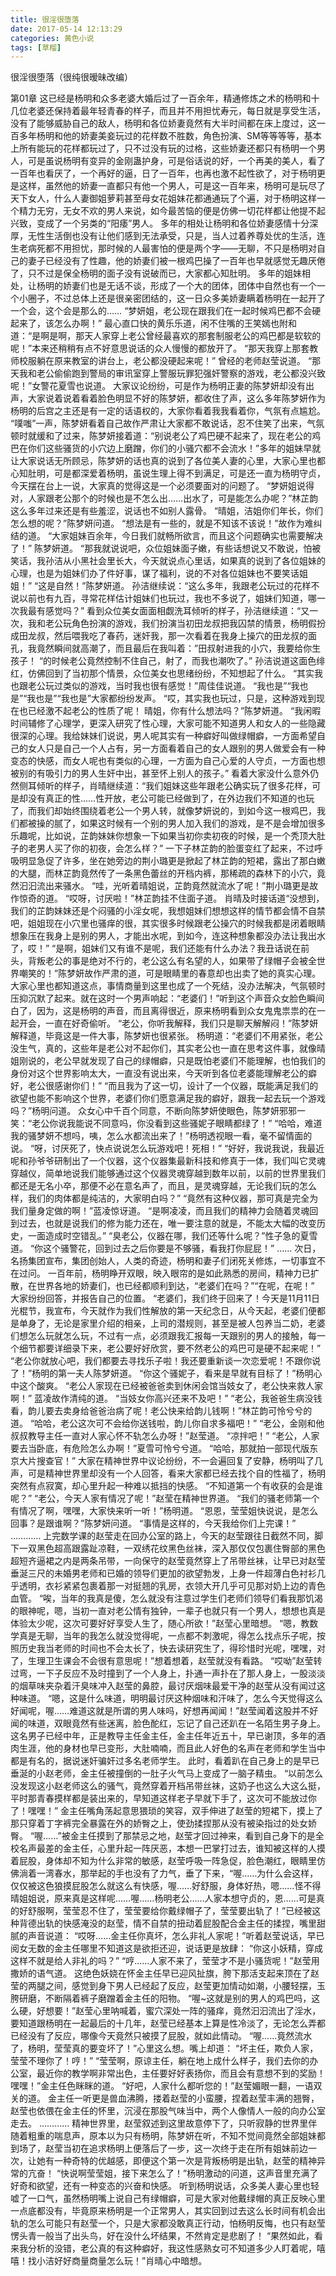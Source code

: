 ```yaml
---
title: 很淫很堕落
date: 2017-05-14 12:13:29
categories: 黄色小说
tags: [草榴]
---
```

很淫很堕落（很纯很暧昧改编）




第01章
这已经是杨明和众多老婆大婚后过了一百余年，精通修炼之术的杨明和十几位老婆还保持着最年轻青春的样子，而且并不用担忧寿元，每日就是享受生活，没有了能够威胁自己的敌人，杨明和各位娇妻竟然有大半时间都在床上度过，这一百多年杨明和他的娇妻美妾玩过的花样数不胜数，角色扮演、SM等等等等，基本上所有能玩的花样都玩过了，只不过没有玩的过格，这些娇妻还都只有杨明一个男人，可是虽说杨明有变异的金刚蛊护身，可是俗话说的好，一个再美的美人，看了一百年也看厌了，一个再好的逼，日了一百年，也再也激不起性欲了，对于杨明更是这样，虽然他的娇妻一直都只有他一个男人，可是这一百年来，杨明可是玩尽了天下女人，什么人妻御姐萝莉甚至母女花姐妹花都通通玩了个遍，对于杨明这样一个精力无穷，无女不欢的男人来说，如今最苦恼的便是仿佛一切花样都让他提不起兴致，变成了一个另类的“阳痿”男人。
多年的相处让杨明和各位娇妻感情十分深厚，无性生活倒也没有让他们感到无法承受，只是，当人过着养尊处优的生活，连生老病死都不用担忧，那时候的人最害怕的便是两个字——无聊，不只是杨明对自己的妻子已经没有了性趣，他的娇妻们被一根鸡巴操了一百年也早就感觉无趣厌倦了，只不过是保全杨明的面子没有说破而已，大家都心知肚明。
多年的姐妹相处，让杨明的娇妻们也是无话不谈，形成了一个大的团体，团体中自然也有一个一个小圈子，不过总体上还是很亲密团结的，这一日众多美娇妻瞒着杨明在一起开了一个会，这个会是那么的……
“梦妍姐，老公现在跟我们在一起时候鸡巴都不会硬起来了，该怎么办啊！”
最心直口快的黄乐乐道，闲不住嘴的王笑嫣也附和道：“是啊是啊，那天人家穿上老公曾经最喜欢的那套制服老公的鸡巴都是软软的呢！”本来还稍稍有点不好意思说话的众人慢慢的都放开了。
“那天我穿上那套教师校服躺在原来教室的讲台上，老公都没硬起来呢！”
曾经的老师赵莹说道。
“那天我和老公偷偷跑到警局的审讯室穿上警服玩罪犯强奸警察的游戏，老公都没兴致呢！”女警花夏雪也说道。
大家议论纷纷，可是作为杨明正妻的陈梦妍却没有出声，大家说着说着看着脸色明显不好的陈梦妍，都收住了声，这么多年陈梦妍作为杨明的后宫之主还是有一定的话语权的，大家你看着我我看着你，气氛有点尴尬。
“噗嗤”一声，陈梦妍看着自己故作严肃让大家都不敢说话，忍不住笑了出来，气氛顿时就缓和了过来，陈梦妍接着道：“别说老公了鸡巴硬不起来了，现在老公的鸡巴在你们这些骚货的小穴边上磨蹭，你们的小骚穴都不会流水！”多年的姐妹早就让大家说话无所顾忌，陈梦妍的话也真的说到了各位美人妻的心里，大家心里也都心知肚明，可是都深爱着杨明，虽说生理上得不到满足，可是还一直为杨明守贞，今天摆在台上一说，大家真的觉得这是一个必须要面对的问题了。
“梦妍姐说得对，人家跟老公那个的时候也是不怎么出……出水了，可是能怎么办呢？”林芷韵这么多年过来还是有些羞涩，说话也不如别人露骨。
“晴姐，洁姐你们年长，你们怎么想的呢？”陈梦妍问道。
“想法是有一些的，就是不知该不该说！”故作为难纠结的道。
“大家姐妹百余年，今日我们就畅所欲言，而且这个问题确实也需要解决了！”
陈梦妍道。
“那我就说说吧，众位姐妹面子嫩，有些话想说又不敢说，怕被笑话，我孙洁从小黑社会里长大，今天就说点心里话，如果真的说到了各位姐妹的心理，也是为姐妹们办了件好事，谋了福利，说的不对各位姐妹也不要笑话姐姐！”
“这是自然！”陈梦妍道。
孙洁继续说：“这么多年，我跟老公玩过的花样不说以前也有九百，寻常花样估计姐妹们也玩过，我也不多说了，姐妹们知道，哪一次我最有感觉吗？”
看到众位美女面面相觑洗耳倾听的样子，孙洁继续道：“又一次，我和老公玩角色扮演的游戏，我们扮演当初田龙叔把我囚禁的情景，杨明假扮成田龙叔，然后喂我吃了春药，迷奸我，那一次看着在我身上操穴的田龙叔的面孔，我竟然瞬间就高潮了，而且最后在我叫着：”田叔射进我的小穴，我要给你生孩子！
“的时候老公竟然控制不住自己，射了，而我也潮吹了。”
孙洁说道这面色绯红，仿佛回到了当初那个情景，众位美女也思绪纷纷，不知想起了什么。
“其实我也跟老公玩过类似的游戏，当时我也很有感觉！”周佳佳说道。
“我也是”“我也是”“我也是”“我也是”大家都纷纷发声。
“哎，其实我也玩过，只是，这种游戏到现在也已经激不起老公的性质了呢！
晴姐，你有什么想法吗？”陈梦妍道。
“我闲暇时间辅修了心理学，更深入研究了性心理，大家可能不知道男人和女人的一些隐藏很深的心理。我给妹妹们说说，男人呢其实有一种癖好叫做绿帽癖，一方面希望自己的女人只是自己一个人占有，另一方面看着自己的女人跟别的男人做爱会有一种变态的快感，而女人呢也有类似的心理，一方面为自己心爱的人守贞，一方面也想被别的有吸引力的男人生奸中出，甚至怀上别人的孩子。”
看着大家没什么意外仍然侧耳倾听的样子，肖晴继续道：“我们姐妹这些年跟老公确实玩了很多花样，可是却没有真正的性……性开放，老公可能已经做到了，在外边我们不知道的也玩了，而我们却始终围绕着老公一个男人转，就像梦妍说的，到如今这一根鸡巴，我们都被操的腻了，如果这时候有一个别的男人加入我们的游戏，是不是会增加很多乐趣呢，比如说，芷韵妹妹你想象一下如果当初你卖初夜的时候，是一个秃顶大肚子的老男人买了你的初夜，会怎么样？”
一下子林芷韵的脸蛋变红了起来，不过呼吸明显急促了许多，坐在她旁边的荆小璐更是掀起了林芷韵的短裙，露出了那白嫩的大腿，而林芷韵竟然传了一条黑色蕾丝的开档内裤，那稀疏的森林下的小穴，竟然汩汩流出来骚水。
“哇，光听着晴姐说，芷韵竟然就流水了呢！”荆小璐更是故作惊奇的道。
“哎呀，讨厌啦！”林芷韵挂不住面子道。
肖晴及时接话道“没想到，我们的芷韵妹妹还是个闷骚的小淫女呢，我想姐妹们想想这样的情节都会情不自禁吧，姐姐现在小穴里也骚痒的很，其实很多时候跟老公操穴的时候我都是闭着眼睛想象压在我身上是别的男人，才能出水呢，到如今，连这种想象都没办法让我出水了，哎！”
“是啊，姐妹们又有谁不是呢，我们还能有什么办法？我丑话说在前头，背叛老公的事是绝对不行的，老公这么有名望的人，如果带了绿帽子会被全世界嘲笑的！”陈梦妍故作严肃的道，可是眼睛里的春意却也出卖了她的真实心理。
大家心里也都知道这点，事情商量到这里也成了一个死结，没办法解决，气氛顿时压抑沉默了起来。就在这时一个男声响起：“老婆们！”听到这个声音众女脸色瞬间白了，因为，这是杨明的声音，而且离得很近，原来杨明看到众女鬼鬼祟祟的在一起开会，一直在好奇偷听。
“老公，你听我解释，我们只是聊天解解闷！”陈梦妍解释道，毕竟这是一件大事，陈梦妍也很紧张。
杨明道：“老婆们不用紧张，老公没生气，真的，这些年是老公对不起你们，其实老公也一直在思考这件事，就像晴姐刚说的，老公早就发现了自己的绿帽癖，只是既怕老婆们不能理解，也怕我们的身份对这个世界影响太大，一直没有说出来，今天听到各位老婆能理解老公的癖好，老公很感谢你们！”
“而且我为了这一切，设计了一个仪器，既能满足我们的欲望也能不影响这个世界，老婆们你们愿意满足我的癖好，跟我一起去玩一个游戏吗？”杨明问道。
众女心中千百个同意，不断向陈梦妍使眼色，陈梦妍邪邪一笑：“老公你说我能说不同意吗，你没看到这些骚妮子眼睛都绿了！”
“哈哈，难道我的骚梦妍不想吗，咦，怎么水都流出来了！”杨明透视眼一看，毫不留情面的说。
“呀，讨厌死了，快点说说怎么玩游戏吧！死相！”
“好好，我说我说，我最近呢和孙爷爷研制出了一个仪器，这个仪器集最新科技和修真于一体，我们叫它灵魂穿越仪，简单地说我们能够通过这个仪器灵魂穿越到数年以前，以前的世界里我们都还是无名小卒，那便不必在意名声了，而且，是灵魂穿越，无论我们玩的怎么样，我们的肉体都是纯洁的，大家明白吗？”
“竟然有这种仪器，那可真是完全为我们量身定做的啊！”蓝凌惊讶道。
“是啊凌凌，而且我们的精神力会随着灵魂回到过去，也就是说我们的修为能力还在，唯一要注意的就是，不能太大幅的改变历史，一面造成时空错乱。”
“臭老公，仪器在哪，我们还等什么呢？”性子急的夏雪道。
“你这个骚警花，回到过去之后你要是不够骚，看我打你屁屁！”
……
次日，名扬集团宣布，集团创始人，人类的奇迹，杨明和妻子们闭死关修炼，一切事宜不在过问。
一百年前，杨明睁开双眼，映入眼帘的是如此熟悉的房间，精神力已扩散，在世界各地的娇妻们，也已经都顺利到达，“老婆们在吗？”“在呢，在呢！”
大家纷纷回答，并报告自己的位置。
“老婆们，我们终于回来了！今天是11月11日光棍节，我宣布，今天就作为我们性解放的第一天纪念日，从今天起，老婆们便都是单身了，无论是家里介绍的相亲，上司的潜规则，甚至是被人包养当二奶，老婆们想怎么玩就怎么玩，不过有一点，必须跟我汇报每一天跟别的男人的接触，每一个细节都要详细录下来，老公要好好欣赏，要不然老公的鸡巴可是硬不起来呢！”
“老公你就放心吧，我们都要去寻找乐子啦！我还要重新谈一次恋爱呢！不跟你说了！”杨明的第一夫人陈梦妍道。
“你这个骚妮子，看来是早就有目标了！”杨明心中这个酸爽。
“老公人家现在已经被爸爸卖到休闲会馆当妓女了，老公快来救人家啊！”
蓝凌故作清纯的道。
“当妓女你高兴还来不及吧！”
“老公，我爸爸生病没钱看，韵儿要去卖身给爸爸治病了呢！老公快来给韵儿钱啊！”林芷韵可怜兮兮的道。
“哈哈，老公这次可不会给你送钱啦，韵儿你自求多福吧！”
“老公，金刚和他叔叔教导主任一直对人家心怀不轨怎么办呀！”赵莹道。
“凉拌吧！”
“老公，人家要去当卧底，有危险怎么办啊！”夏雪可怜兮兮道。
“哈哈，那就拍一部现代版东京大片搜查官！”
大家在精神世界中议论纷纷，不一会遍回复了安静，杨明叫了几声，可是精神世界里却没有一个人回答，看来大家都已经去找个自的性福了，杨明突然有点寂寞，却心里升起一种难以抵挡的快感。
“不知道第一个有收获的会是谁呢？”
“老公，今天人家有情况了呢！”赵莹在精神世界道。
“我们的骚老师第一个有情况了啊，嘿嘿，大家快来听一听！”杨明道。
“恩恩，莹莹姐快说说，是怎么回事？是跟谁啊？”陈梦妍问道。
“事情是这样的，今天我给你们上完课！”
…………
上完数学课的赵莹走在回办公室的路上，今天的赵莹跟往日截然不同，脚下一双黑色超高跟露趾凉鞋，一双绣花纹黑色丝袜，深入那仅仅包裹住臀部的黑色超短齐逼裙之内是两条吊带，一向保守的赵莹竟然穿上了吊带丝袜，让早已对赵莹垂涎三尺的未婚男老师和已婚的领导们更加的欲望勃发，上身一件超薄白色衬衫几乎透明，衣衫紧紧包裹着那一对挺翘的乳房，衣领大开几乎可见那对奶上边的青色血管。
“唉，当年的我真是傻，怎么就没有注意过学生们老师们领导们看我那饥渴的眼神呢，嗯，当初一直对老公情有独钟，一辈子也就只有一个男人，想想也真是体验太少呢，这次可要好好享受人生了，随心所欲！”赵莹心里暗想。
“嗯，教数学真是无聊，当年的我怎么就没觉得呢，一点都不刺激呢，得怎么找点乐子呢，按照历史我当老师的时间也不会太长了，快去读研究生了，得珍惜时光呢，嘿嘿，对了，生理卫生课会不会很有意思呢！”想着想着，赵莹就没有看路。
“哎呦”赵莹转过弯，一下子反应不及时撞到了一个人身上，扑通一声扑在了那人身上，一股淡淡的烟草味夹杂着汗臭味冲入赵莹的鼻腔，最讨厌烟味最爱干净的赵莹从没有闻过这种味道。
“嗯，这是什么味道，明明最讨厌这种烟味和汗味了，怎么今天觉得这么好闻呢，喔……难道这就是所谓的男人味吗，好想再闻闻！”赵莹闻着这股并不好闻的味道，双眼竟然有些迷离，脸色酡红，忘记了自己还趴在一名陌生男子身上。
这名男子已经中年，正是教导主任金主任，金主任年近五十，早已谢顶，多年的酒肉生涯，他的身材也早已变形，大肚喃喃，而且此人好色的名声在老师和学生当中都是有名的，据说迷奸骗奸过多名老师学生。
此时，看着趴在自己身上的是早已垂涎的小赵老师，金主任被撞倒的一肚子火气马上变成了一脑子精虫。
“以前怎么没发现这小赵老师这么的骚气，竟然穿着开档吊带丝袜，这奶子也这么大这么挺，平时那青春摸样都是装出来的，早知道这样老子早就下手了，这次可不能放过你了！嘿嘿！”
金主任嘴角荡起意思猥琐的笑容，双手伸进了赵莹的短裙下，摸上了那只穿着丁字裤完全暴露在外的娇臀之上，使劲揉捏那从没有被染指过的处女娇臀。
“喔……”被金主任摸到了那禁忌之地，赵莹才回过神来，看到自己身下的是全校名声最差的金主任，心里升起一阵厌恶，本想一巴掌打过去，谁知被这样的人摸着屁股，身体却不知为什么非常的敏感，赵莹呼吸一阵急促，脸色潮红，眼睛里仿佛淌着一湾春水，那举起的手也没有了力气，垂了下来，“喔……为什么会这样，仅仅被这色狼摸屁股怎么就这么有快感，喔……好舒服，身体好热，嗯……怪不得晴姐姐说，原来真是这样呢……喔……杨明老公……人家本想守贞的，恩……可是真的好舒服啊，莹莹忍不住了，莹莹要给你戴绿帽子了，莹莹要出轨了！”已经被这种背德出轨的快感淹没的赵莹，情不自禁的扭动着屁股配合金主任的揉捏，嘴里甜腻的声音说道：
“哎呀……金主任你真坏，怎么非礼人家呢！”听着赵莹说话，早已阅女无数的金主任哪里不知道这是欲拒还迎，说话更是放肆：
“你这小妖精，穿成这样不就是给人非礼的吗？”
“哼……人家不来了，莹莹才不是小骚货呢！”赵莹用撒娇的语气道。
这绝色妖娆在怀金主任早已迎风扯旗，胯下那活支起来顶在了赵莹的两腿之间，感觉到身下男人已经起了反应，赵莹更加情动如潮，小腰轻摆，玉胯研磨，不断隔着裤子磨蹭着金主任的阳物。
“喔~这就是别的男人的鸡巴吗，这么硬，好想要！”赵莹心里呐喊着，蜜穴深处一阵的骚痒，竟然汩汩流出了淫水，要知道跟杨明在一起最后的十几年，赵莹已经基本上算是性冷淡了，无论怎么弄都已经没有了反应，哪像今天竟然只被摸了屁股，就如此情动。
“喔……竟然流水了，杨明，莹莹真的要变坏了！”心里这么想。嘴上却道：
“坏主任，欺负人家，莹莹不理你了！哼！”
“莹莹啊，原谅主任，躺在地上成什么样子，我们去你的办公室，最近你的教学啊非常出色，主任要好好表扬你，而且会有意想不到的奖励！嘿嘿！”金主任色眯眯的道。
“好吧，人家什么都听您的！”赵莹媚眼一翻，一语双关的道。
金主任一听更是兽血沸腾，搂着赵莹的小蛮腰，捏着赵莹丰满的翘臀，赵莹也依偎在金主任的怀里，沉浸在那股气味当中，两个人像情人一般的向办公室走去。
…………
精神世界里，赵莹叙述到这里故意停下了，只听寂静的世界里伴随着粗重的喘息声，原本以为只有杨明，陈梦妍在听，不知不觉间竟然全部姐妹都到场了，赵莹当初在追求杨明上便落后了一步，这一次终于走在所有姐妹前边一次，让她有一种奇特的优越感，即便这个第一次是背叛杨明是出轨，赵莹的精神异常的亢奋！
“快说啊莹莹姐，接下来怎么了！”杨明激动的问道，这声音里充满了好奇和欲望，还有一种变态的兴奋和快感。
听到杨明说话，众多美人妻心里也轻嘘了一口气，虽然杨明嘴上说自己有绿帽癖，可是大家对他戴绿帽的真正反映心里一点底都没有，毕竟原来杨明是一个正常男人，其实回到过去这么长时间有机会出轨的怎么可能只有赵莹一个，只是大家都没敢真正行动，怕杨明反悔，也只有赵莹愣头青一般当了出头鸟，好在没什么坏结果，不然肯定是悲剧了！
“果然如此，看来我分析的没错，老公真的有这种癖好，我这性感熟女可不知道多少人盯着呢，嘻嘻！找小洁好好商量商量怎么玩！”肖晴心中暗想。